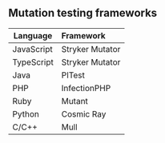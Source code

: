 ## Mutation testing frameworks
Language            | Framework   
------------------|:-------
JavaScript | Stryker Mutator  
TypeScript | Stryker Mutator    
Java    | PITest   
PHP | InfectionPHP   
Ruby | Mutant   
Python | Cosmic Ray   
C/C++ | Mull   

